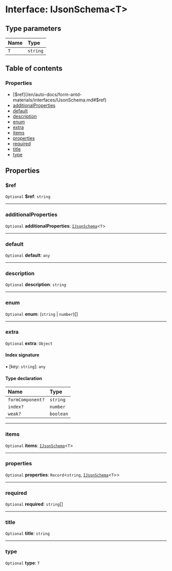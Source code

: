 # Interface: IJsonSchema\<T>

## Type parameters

| Name | Type |
| :------ | :------ |
| `T` | `string` |

## Table of contents

### Properties

* [$ref](/en/auto-docs/form-antd-materials/interfaces/IJsonSchema.md#$ref)
* [additionalProperties](/en/auto-docs/form-antd-materials/interfaces/IJsonSchema.md#additionalproperties)
* [default](/en/auto-docs/form-antd-materials/interfaces/IJsonSchema.md#default)
* [description](/en/auto-docs/form-antd-materials/interfaces/IJsonSchema.md#description)
* [enum](/en/auto-docs/form-antd-materials/interfaces/IJsonSchema.md#enum)
* [extra](/en/auto-docs/form-antd-materials/interfaces/IJsonSchema.md#extra)
* [items](/en/auto-docs/form-antd-materials/interfaces/IJsonSchema.md#items)
* [properties](/en/auto-docs/form-antd-materials/interfaces/IJsonSchema.md#properties)
* [required](/en/auto-docs/form-antd-materials/interfaces/IJsonSchema.md#required)
* [title](/en/auto-docs/form-antd-materials/interfaces/IJsonSchema.md#title)
* [type](/en/auto-docs/form-antd-materials/interfaces/IJsonSchema.md#type)

## Properties

### $ref

`Optional` **$ref**: `string`

***

### additionalProperties

`Optional` **additionalProperties**: [`IJsonSchema`](/en/auto-docs/form-antd-materials/interfaces/IJsonSchema.md)<`T`>

***

### default

`Optional` **default**: `any`

***

### description

`Optional` **description**: `string`

***

### enum

`Optional` **enum**: (`string` | `number`)\[]

***

### extra

`Optional` **extra**: `Object`

#### Index signature

▪ \[key: `string`]: `any`

#### Type declaration

| Name | Type |
| :------ | :------ |
| `formComponent?` | `string` |
| `index?` | `number` |
| `weak?` | `boolean` |

***

### items

`Optional` **items**: [`IJsonSchema`](/en/auto-docs/form-antd-materials/interfaces/IJsonSchema.md)<`T`>

***

### properties

`Optional` **properties**: `Record`<`string`, [`IJsonSchema`](/en/auto-docs/form-antd-materials/interfaces/IJsonSchema.md)<`T`>>

***

### required

`Optional` **required**: `string`\[]

***

### title

`Optional` **title**: `string`

***

### type

`Optional` **type**: `T`
